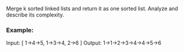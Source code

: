 Merge k sorted linked lists and return it as one sorted list. Analyze and describe its complexity.

### Example:

Input:
[
  1->4->5,
  1->3->4,
  2->6
]
Output: 1->1->2->3->4->4->5->6